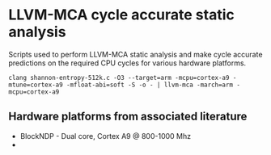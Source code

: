 # LLVM-MCA cycle accurate static analysis

Scripts used to perform LLVM-MCA static analysis and make cycle
accurate predictions on the required CPU cycles for various hardware platforms.

```shell
clang shannon-entropy-512k.c -O3 --target=arm -mcpu=cortex-a9 -mtune=cortex-a9 -mfloat-abi=soft -S -o - | llvm-mca -march=arm -mcpu=cortex-a9
```

## Hardware platforms from associated literature

- BlockNDP - Dual core, Cortex A9 @ 800-1000 Mhz
- 